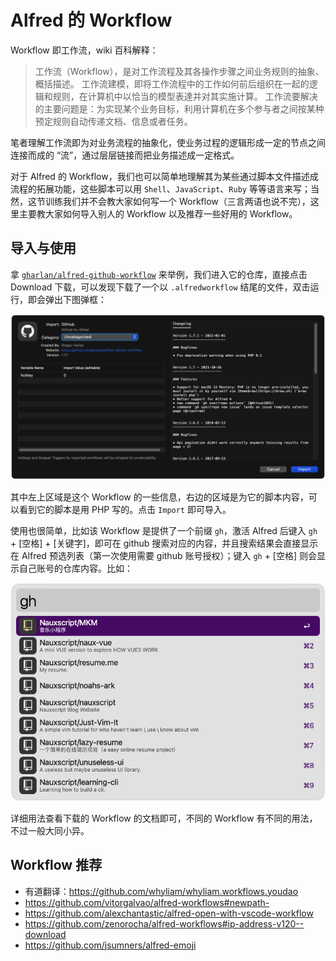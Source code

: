 # Alfred 的 Workflow

Workflow 即工作流，wiki 百科解释：

> 工作流（Workflow），是对工作流程及其各操作步骤之间业务规则的抽象、概括描述。 工作流建模，即将工作流程中的工作如何前后组织在一起的逻辑和规则，在计算机中以恰当的模型表達并对其实施计算。 工作流要解决的主要问题是：为实现某个业务目标，利用计算机在多个参与者之间按某种预定规则自动传递文档、信息或者任务。

笔者理解工作流即为对业务流程的抽象化，使业务过程的逻辑形成一定的节点之间连接而成的 “流”，通过层层链接而把业务描述成一定格式。

对于 Alfred 的 Workflow，我们也可以简单地理解其为某些通过脚本文件描述成流程的拓展功能，这些脚本可以用 `Shell`、`JavaScript`、`Ruby` 等等语言来写；当然，这节训练我们并不会教大家如何写一个 Workflow（三言两语也说不完），这里主要教大家如何导入别人的 Workflow 以及推荐一些好用的 Workflow。

## 导入与使用

拿 [`gharlan/alfred-github-workflow`](https://github.com/gharlan/alfred-github-workflow) 来举例，我们进入它的仓库，直接点击 Download 下载，可以发现下载了一个以 `.alfredworkflow` 结尾的文件，双击运行，即会弹出下图弹框：

![image-1](../public/images/day-50-1.png)

其中左上区域是这个 Workflow 的一些信息，右边的区域是为它的脚本内容，可以看到它的脚本是用 PHP 写的。点击 `Import` 即可导入。

使用也很简单，比如该 Workflow 是提供了一个前缀 `gh`，激活 Alfred 后键入 `gh` + [空格] + [关键字]，即可在 github 搜索对应的内容，并且搜索结果会直接显示在 Alfred 预选列表（第一次使用需要 github 账号授权）；键入 `gh` + [空格] 则会显示自己账号的仓库内容。比如：

![image-2](../public/images/day-50-2.png)

详细用法查看下载的 Workflow 的文档即可，不同的 Workflow 有不同的用法，不过一般大同小异。

## Workflow 推荐

- 有道翻译：https://github.com/whyliam/whyliam.workflows.youdao
- https://github.com/vitorgalvao/alfred-workflows#newpath-
- https://github.com/alexchantastic/alfred-open-with-vscode-workflow
- https://github.com/zenorocha/alfred-workflows#ip-address-v120--download
- https://github.com/jsumners/alfred-emoji